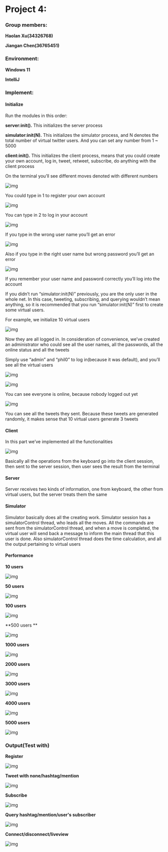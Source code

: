 # Project 4:

### Group members:

**Haolan Xu(34326768)**

**Jiangan Chen(36765451)**

### Environment:

**Windows 11**

**IntelliJ**

### Implement:

#### Initialize

Run the modules in this order:

**server:init().** This initializes the server process

**simulator:init(N).** This initializes the simulator process, and N denotes the total number of virtual twitter users. And you can set any number from 1 ~ 5000

**client:init().** This initializes the client process, means that you could create your own account, log in, tweet, retweet, subscribe, do anything with the client process

On the terminal you’ll see different moves denoted with different numbers

![img](file:///C:\Users\James\AppData\Local\Temp\ksohtml121872\wps1.jpg) 

You could type in 1 to register your own account

![img](file:///C:\Users\James\AppData\Local\Temp\ksohtml121872\wps2.jpg) 

You can type in 2 to log in your account

![img](file:///C:\Users\James\AppData\Local\Temp\ksohtml121872\wps3.jpg) 

If you type in the wrong user name you’ll get an error

![img](file:///C:\Users\James\AppData\Local\Temp\ksohtml121872\wps4.jpg) 

Also if you type in the right user name but wrong password you’ll get an error

![img](file:///C:\Users\James\AppData\Local\Temp\ksohtml121872\wps5.jpg) 

If you remember your user name and password correctly you’ll log into the account

If you didn’t run “simulator:init(N)” previously, you are the only user in the whole net. In this case, tweeting, subscribing, and querying wouldn’t mean anything, so it is recommended that you run “simulator:init(N)” first to create some virtual users.

For example, we initialize 10 virtual users

![img](file:///C:\Users\James\AppData\Local\Temp\ksohtml121872\wps6.jpg) 

Now they are all logged in. In consideration of convenience, we’ve created an administrator who could see all the user names, all the passwords, all the online status and all the tweets

Simply use “admin” and “phil0” to log in(because it was default), and you’ll see all the virtual users

![img](file:///C:\Users\James\AppData\Local\Temp\ksohtml121872\wps7.jpg) 

![img](file:///C:\Users\James\AppData\Local\Temp\ksohtml121872\wps8.jpg) 

You can see everyone is online, because nobody logged out yet

![img](file:///C:\Users\James\AppData\Local\Temp\ksohtml121872\wps9.jpg) 

You can see all the tweets they sent. Because these tweets are generated randomly, it makes sense that 10 virtual users generate 3 tweets

#### Client

In this part we’ve implemented all the functionalities

![img](file:///C:\Users\James\AppData\Local\Temp\ksohtml121872\wps10.jpg) 

Basically all the operations from the keyboard go into the client session, then sent to the server session, then user sees the result from the terminal

#### Server

Server receives two kinds of information, one from keyboard, the other from virtual users, but the server treats them the same

#### Simulator

Simulator basically does all the creating work. Simulator session has a simulatorControl thread, who leads all the moves. All the commands are sent from the simulatorControl thread, and when a move is completed, the virtual user will send back a message to inform the main thread that this user is done. Also simulatorControl thread does the time calculation, and all the output pertaining to virtual users

#### Performance

**10 users**

![img](file:///C:\Users\James\AppData\Local\Temp\ksohtml121872\wps11.jpg) 

**50 users**

![img](file:///C:\Users\James\AppData\Local\Temp\ksohtml121872\wps12.jpg) 

**100 users**

![img](file:///C:\Users\James\AppData\Local\Temp\ksohtml121872\wps13.jpg) 

**500 users **

![img](file:///C:\Users\James\AppData\Local\Temp\ksohtml121872\wps14.jpg) 

**1000 users**

![img](file:///C:\Users\James\AppData\Local\Temp\ksohtml121872\wps15.jpg) 

**2000 users**

![img](file:///C:\Users\James\AppData\Local\Temp\ksohtml121872\wps16.jpg) 

**3000 users**

![img](file:///C:\Users\James\AppData\Local\Temp\ksohtml121872\wps17.jpg) 

**4000 users**

![img](file:///C:\Users\James\AppData\Local\Temp\ksohtml121872\wps18.jpg) 

**5000 users**

![img](file:///C:\Users\James\AppData\Local\Temp\ksohtml121872\wps19.jpg) 

### Output(Test with)

**Register**

![img](file:///C:\Users\James\AppData\Local\Temp\ksohtml121872\wps20.jpg) 

**Tweet with none/hashtag/mention**

![img](file:///C:\Users\James\AppData\Local\Temp\ksohtml121872\wps21.jpg) 

**Subscribe**

![img](file:///C:\Users\James\AppData\Local\Temp\ksohtml121872\wps22.jpg) 

**Query hashtag/mention/user's subscriber**

![img](file:///C:\Users\James\AppData\Local\Temp\ksohtml121872\wps23.jpg) 

**Connect/disconnect/liveview**

![img](file:///C:\Users\James\AppData\Local\Temp\ksohtml121872\wps24.jpg) 
